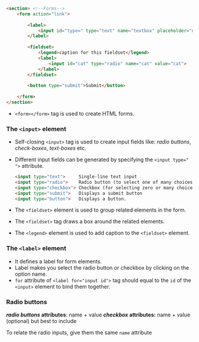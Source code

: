 
```html
<section> <!--Forms-->
	<form action="link">
	
		<label>
			<input id="type=" type="text" name="textbox" placeholder="default text" required>
		</label>
		
		<fieldset>
			<legend>caption for this fieldset</legend>
			<label>
				<input id="cat" type="radio" name="cat" value="cat">
			</label>
		</fieldset>
		
		<button type="submit">Submit</button>
		
	</form>
</section>
```

- `<form></form>` tag is used to create HTML forms.

### The `<input>` element

- Self-closing `<input>` tag is used to create input fields like: *radio buttons*, *check-boxes*, *text-boxes* etc. 
- Different input fields can be generated by specifying the `<input type=" ">` attribute.
	```html
	<input type="text">     Single-line text input
	<input type="radio">    Radio button (to select one of many choices)
	<input type="checkbox"> Checkbox (for selecting zero or many choices)
	<input type="submit">   Displays a submit button
	<input type="button">   Displays a button.
	```

-  The `<fieldset>` element is used to group related elements in the form.
- The `<fieldset>` tag draws a box around the related elements.
- The `<legend>` element is used to add caption to the `<fieldset>` element.

### The `<label>` element

- It defines a label for form elements.
- Label makes you select the radio button or checkbox by clicking on the option name.
- `for` attribute of `<label for="input id">` tag should equal to the `id` of the `<input>` element to bind them together.

### Radio buttons

***radio buttons* attributes**: name + value
***checkbox* attributes:** name + value (optional) but best to include 

To relate the radio inputs, give them the same `name` attribute
